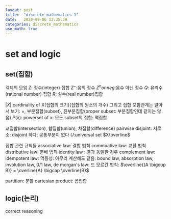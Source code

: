 ```yaml
---
layout: post
title:  "discrete_mathematics-1"
date:   2020-09-06 13:35:39
categories: discrete_mathematics
use_math: true
---
```

# set and logic

## set(집합)
객체의 모임
$Z$: 정수(integer) 집합
$Z^-$:음의 정수  $Z^nonneg$:음수 아닌 정수
$Q$: 유리수(rational number) 집합
$R$: 실수(real number)집합

$|X|$:cardinality of X(집합의 크기)(집합의 원소의 개수)
그리고 집합 포함관계는 알아서 보기: =, 부분집합(subset), 진부분집합(proper subset: 부분집합인데 같지는 않음)
$P(x)$: powerset of x: 모든 subset의 집합: 멱집합

교집합(intersection), 합집합(union), 차집합(difference)
pairwise disjoint: 서로소: disjoint 하다: 공통부분이 없다
$U$:universal set
$X\overline$

집합 관련 규칙들
associative law: 결합 법칙
commuative law: 교환 법칙
distributive law: 분배 법칙
identity law : 결과 동일한 경우
complement law: 
idempotent law: 멱등성: 아무리 계산해도 같음:
bound law, absorption law, involution law, 0/1 law, 
de morgan's law: 드 모르간 법칙: $\overline{(A \bigcup B)} = \overline{A} \bigcap \overline{B}$

partition: 분할 
cartesian product: 곱집합

## logic(논리)
correct reasoning
